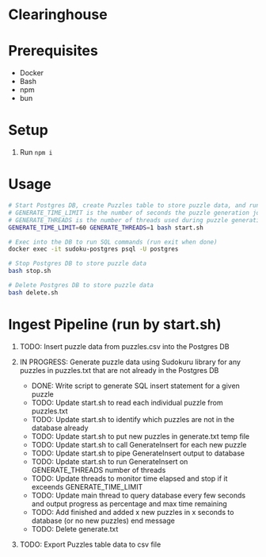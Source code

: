 # Clearinghouse

# Prerequisites

* Docker
* Bash
* npm
* bun

# Setup

1. Run `npm i`

# Usage

```bash
# Start Postgres DB, create Puzzles table to store puzzle data, and run ingest pipeline to load puzzle data
# GENERATE_TIME_LIMIT is the number of seconds the puzzle generation jobs can run before they wind down, defaults to 60
# GENERATE_THREADS is the number of threads used during puzzle generation (in addition to main thread), defaults to 1
GENERATE_TIME_LIMIT=60 GENERATE_THREADS=1 bash start.sh

# Exec into the DB to run SQL commands (run exit when done)
docker exec -it sudoku-postgres psql -U postgres

# Stop Postgres DB to store puzzle data
bash stop.sh

# Delete Postgres DB to store puzzle data
bash delete.sh
```

# Ingest Pipeline (run by start.sh)

1. TODO: Insert puzzle data from puzzles.csv into the Postgres DB

2. IN PROGRESS: Generate puzzle data using Sudokuru library for any puzzles in puzzles.txt that are not already in the Postgres DB
	* DONE: Write script to generate SQL insert statement for a given puzzle
	* TODO: Update start.sh to read each individual puzzle from puzzles.txt
	* TODO: Update start.sh to identify which puzzles are not in the database already
	* TODO: Update start.sh to put new puzzles in generate.txt temp file
	* TODO: Update start.sh to call GenerateInsert for each new puzzle
	* TODO: Update start.sh to pipe GenerateInsert output to database
	* TODO: Update start.sh to run GenerateInsert on GENERATE_THREADS number of threads
	* TODO: Update threads to monitor time elapsed and stop if it exceends GENERATE_TIME_LIMIT
	* TODO: Update main thread to query database every few seconds and output progress as percentage and max time remaining 
	* TODO: Add finished and added x new puzzles in x seconds to database (or no new puzzles) end message
	* TODO: Delete generate.txt

3. TODO: Export Puzzles table data to csv file
